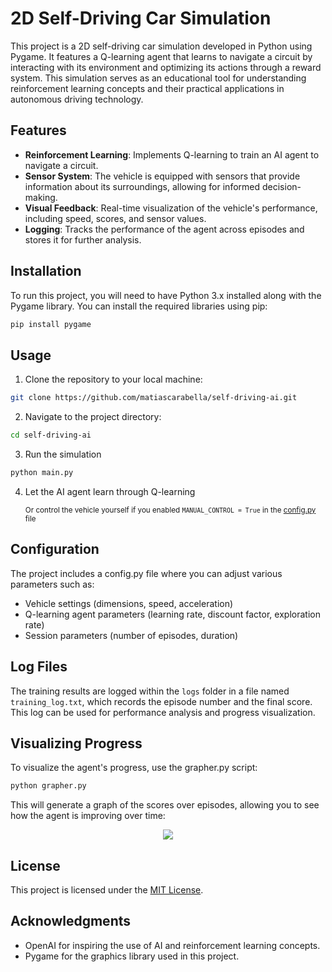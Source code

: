 # 2D Self-Driving Car Simulation

This project is a 2D self-driving car simulation developed in Python using Pygame. It features a Q-learning agent that learns to navigate a circuit by interacting with its environment and optimizing its actions through a reward system. This simulation serves as an educational tool for understanding reinforcement learning concepts and their practical applications in autonomous driving technology.

## Features
- **Reinforcement Learning**: Implements Q-learning to train an AI agent to navigate a circuit.
- **Sensor System**: The vehicle is equipped with sensors that provide information about its surroundings, allowing for informed decision-making.
- **Visual Feedback**: Real-time visualization of the vehicle's performance, including speed, scores, and sensor values.
- **Logging**: Tracks the performance of the agent across episodes and stores it for further analysis.

## Installation
To run this project, you will need to have Python 3.x installed along with the Pygame library. You can install the required libraries using pip:

```bash
pip install pygame
```

## Usage
1. Clone the repository to your local machine:
```bash
git clone https://github.com/matiascarabella/self-driving-ai.git
```
2. Navigate to the project directory:
```bash
cd self-driving-ai
```
3. Run the simulation
```bash
python main.py
```
4. Let the AI agent learn through Q-learning

    <sup>Or control the vehicle yourself if you enabled `MANUAL_CONTROL = True` in the [config.py](https://github.com/MatiasCarabella/self-learning-ai.git) file<sup>

## Configuration

The project includes a config.py file where you can adjust various parameters such as:
- Vehicle settings (dimensions, speed, acceleration)
- Q-learning agent parameters (learning rate, discount factor, exploration rate)
- Session parameters (number of episodes, duration)

## Log Files

The training results are logged within the `logs` folder in a file named `training_log.txt`, which records the episode number and the final score. This log can be used for performance analysis and progress visualization.

## Visualizing Progress
To visualize the agent's progress, use the grapher.py script:
```bash
python grapher.py
```
This will generate a graph of the scores over episodes, allowing you to see how the agent is improving over time:
<p align="center">
  <img src="https://github.com/user-attachments/assets/8f31ab34-a9e3-42d2-8e1b-ec9e521d315c" />
</p>

## License
This project is licensed under the [MIT License](LICENSE).

## Acknowledgments
- OpenAI for inspiring the use of AI and reinforcement learning concepts.
- Pygame for the graphics library used in this project.
